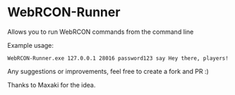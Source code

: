 # WebRCON-Runner
Allows you to run WebRCON commands from the command line

Example usage:
```
WebRCON-Runner.exe 127.0.0.1 28016 password123 say Hey there, players!
```

Any suggestions or improvements, feel free to create a fork and PR :)

Thanks to Maxaki for the idea.
